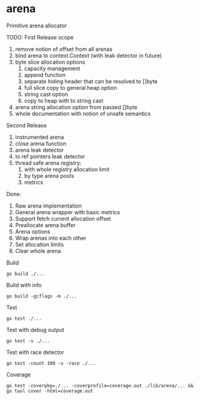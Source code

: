 # arena
Primitive arena allocator

TODO:
First Release scope
1. remove notion of offset from all arenas
1. bind arena to context.Context (with leak detector in future)
1. byte slice allocation options
    1. capacity management
    1. append function
    1. separate hiding header that can be resolved to []byte
    1. full slice copy to general heap option
    1. string cast option
    1. copy to heap with to string cast
1. arena string allocation option from passed []byte
1. whole documentation with notion of unsafe semantics

Second Release
1. instrumented arena
1. close arena function
1. arena leak detector
1. to ref pointers leak detector
1. thread safe arena registry:
    1. with whole registry allocation limit
    1. by type arena pools
    1. metrics  

Done:
1. Raw arena implementation
1. General arena wrapper with basic metrics
1. Support fetch current allocation offset
1. Preallocate arena buffer
1. Arena options
1. Wrap arenas into each other
1. Set allocation limits
1. Clear whole arena


Build
```
go build ./...
```

Build with info
```
go build -gcflags -m ./...
```

Test
```
go test ./...
```

Test with debug output
```
go test -v ./...
```

Test with race detector
```
go test -count 100 -v -race ./...
```

Coverage
```
go test -coverpkg=./... -coverprofile=coverage.out ./lib/arena/... && go tool cover -html=coverage.out
```